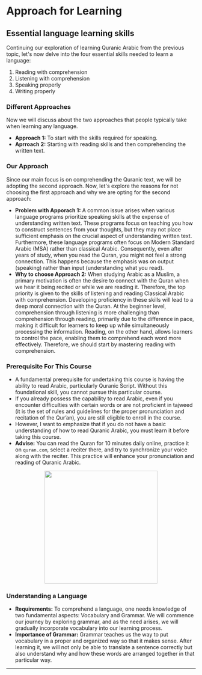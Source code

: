 # Approach for Learning

## Essential language learning skills
Continuing our exploration of learning Quranic Arabic from the previous topic, let's now delve into the four essential skills needed to learn a language:
1. Reading with comprehension
2. Listening with comprehension
3. Speaking properly
4. Writing properly

### Different Approaches
Now we will discuss about the two approaches that people typically take when learning any language. 
- **Approach 1:** To start with the skills required for speaking.
- **Aprroach 2:** Starting with reading skills and then comprehending the written text.

### Our Approach
Since our main focus is on comprehending the Quranic text, we will be adopting the second approach. Now, let's explore the reasons for not choosing the first approach and why we are opting for the second approach:
- **Problem with Apporach 1:** A common issue arises when various language programs prioritize speaking skills at the expense of understanding written text. These programs focus on teaching you how to construct sentences from your thoughts, but they may not place sufficient emphasis on the crucial aspect of understanding written text. Furthermore, these language programs often focus on Modern Standard Arabic (MSA) rather than classical Arabic. Consequently, even after years of study, when you read the Quran, you might not feel a strong connection. This happens because the emphasis was on output (speaking) rather than input (understanding what you read).
- **Why to choose Approach 2:** When studying Arabic as a Muslim, a primary motivation is often the desire to connect with the Quran when we hear it being recited or while we are reading it. Therefore, the top priority is given to the skills of listening and reading Classical Arabic with comprehension. Developing proficiency in these skills will lead to a deep moral connection with the Quran. At the beginner level, comprehension through listening is more challenging than comprehension through reading, primarily due to the difference in pace, making it difficult for learners to keep up while simultaneously processing the information. Reading, on the other hand, allows learners to control the pace, enabling them to comprehend each word more effectively. Therefore, we should start by mastering reading with comprehension. 

### Prerequisite For This Course
- A fundamental prerequisite for undertaking this course is having the ability to read Arabic, particularly Quranic Script. Without this foundational skill, you cannot pursue this particular course.
- If you already possess the capability to read Arabic, even if you encounter difficulties with certain words or are not proficient in tajweed (it is the set of rules and guidelines for the proper pronunciation and recitation of the Qur’an), you are still eligible to enroll in the course.
- However, I want to emphasize that if you do not have a basic understanding of how to read Quranic Arabic, you must learn it before taking this course.
- **Advise:** You can read the Quran for 10 minutes daily online, practice it on `quran.com`, select a reciter there, and try to synchronize your voice along with the reciter. This practice will enhance your pronunciation and reading of Quranic Arabic.

<p align="center">
  <img src="https://github.com/mdfnam/QnA/assets/156814846/595dc351-9abb-4905-a16a-3d6fc76ceed3" width="300">
</p>

### Understanding a Language
- **Requirements:** To comprehend a language, one needs knowledge of two fundamental aspects: Vocabulary and Grammar. We will commence our journey by exploring grammar, and as the need arises, we will gradually incorporate vocabulary into our learning process.
- **Importance of Grammar:** Grammar teaches us the way to put vocabulary in a proper and organized way so that it makes sense. After learning it, we will not only be able to translate a sentence correctly but also understand why and how these words are arranged together in that particular way.

---

